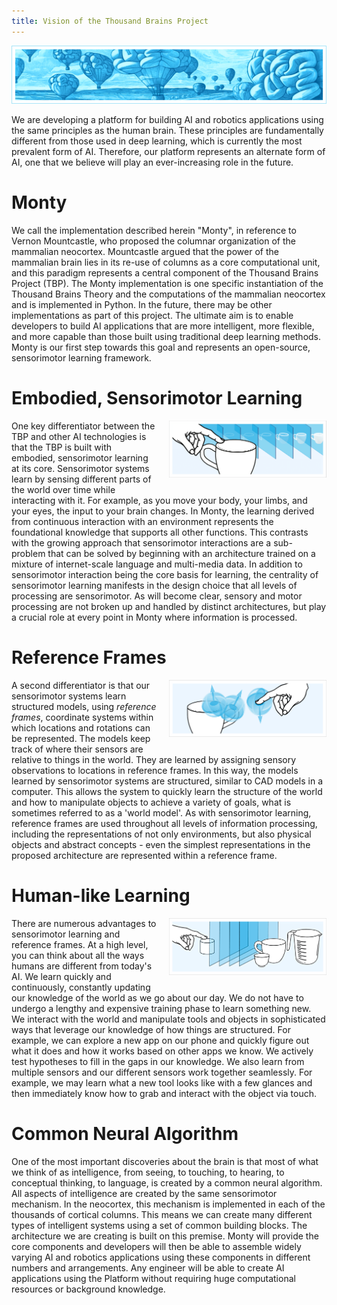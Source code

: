 ```yaml
---
title: Vision of the Thousand Brains Project
---
```


<style> //changes brain balloons images based on user choice of dark or light mode
  img[src="../figures/overview/brain_balloons_day.png"] {
    content: url("../figures/overview/brain_balloons_day.png");
  } 

  html.rdmd-dark img[src="../figures/overview/brain_balloons_night.png"] {
    content: url("../figures/overview/brain_balloons_night.png");
  }
</style>

![The launch of a thousand brain-shaped balloons.](../figures/overview/brain_balloons_day.png)

We are developing a platform for building AI and robotics applications using the same principles as the human brain. These principles are fundamentally different from those used in deep learning, which is currently the most prevalent form of AI. Therefore, our platform represents an alternate form of AI, one that we believe will play an ever-increasing role in the future.

# Monty

We call the implementation described herein "Monty", in reference to Vernon Mountcastle, who proposed the columnar organization of the mammalian neocortex. Mountcastle argued that the power of the mammalian brain lies in its re-use of columns as a core computational unit, and this paradigm represents a central component of the Thousand Brains Project (TBP). The Monty implementation is one specific instantiation of the Thousand Brains Theory and the computations of the mammalian neocortex and is implemented in Python. In the future, there may be other implementations as part of this project. The ultimate aim is to enable developers to build AI applications that are more intelligent, more flexible, and more capable than those built using traditional deep learning methods. Monty is our first step towards this goal and represents an open-source, sensorimotor learning framework.

# Embodied, Sensorimotor Learning

<img alt="Conceptual illustration of sensorimotor learning." src="../figures/overview/embodied_sensorimotor_illustration.png" style="width: 50%; float: right; margin-left: 20px; margin-bottom: 20px">

One key differentiator between the TBP and other AI technologies is that the TBP is built with embodied, sensorimotor learning at its core. Sensorimotor systems learn by sensing different parts of the world over time while interacting with it. For example, as you move your body, your limbs, and your eyes, the input to your brain changes. In Monty, the learning derived from continuous interaction with an environment represents the foundational knowledge that supports all other functions. This contrasts with the growing approach that sensorimotor interactions are a sub-problem that can be solved by beginning with an architecture trained on a mixture of internet-scale language and multi-media data. In addition to sensorimotor interaction being the core basis for learning, the centrality of sensorimotor learning manifests in the design choice that all levels of processing are sensorimotor. As will become clear, sensory and motor processing are not broken up and handled by distinct architectures, but play a crucial role at every point in Monty where information is processed.

# Reference Frames

<img alt="Conceptual illustration of reference frames." src="../figures/overview/reference_frame_illustration.png" style="width: 50%; float: right; margin-left: 20px; margin-bottom: 20px">

A second differentiator is that our sensorimotor systems learn structured models, using _reference frames_, coordinate systems within which locations and rotations can be represented. The models keep track of where their sensors are relative to things in the world. They are learned by assigning sensory observations to locations in reference frames. In this way, the models learned by sensorimotor systems are structured, similar to CAD models in a computer. This allows the system to quickly learn the structure of the world and how to manipulate objects to achieve a variety of goals, what is sometimes referred to as a 'world model'. As with sensorimotor learning, reference frames are used throughout all levels of information processing, including the representations of not only environments, but also physical objects and abstract concepts - even the simplest representations in the proposed architecture are represented within a reference frame.

# Human-like Learning

<img alt="Conceptual illustration of human-like learning." src="../figures/overview/human_learning_illustration.png" style="width: 50%; float: right; margin-left: 20px; margin-bottom: 20px">

There are numerous advantages to sensorimotor learning and reference frames. At a high level, you can think about all the ways humans are different from today's AI. We learn quickly and continuously, constantly updating our knowledge of the world as we go about our day. We do not have to undergo a lengthy and expensive training phase to learn something new. We interact with the world and manipulate tools and objects in sophisticated ways that leverage our knowledge of how things are structured. For example, we can explore a new app on our phone and quickly figure out what it does and how it works based on other apps we know. We actively test hypotheses to fill in the gaps in our knowledge. We also learn from multiple sensors and our different sensors work together seamlessly. For example, we may learn what a new tool looks like with a few glances and then immediately know how to grab and interact with the object via touch.

# Common Neural Algorithm

One of the most important discoveries about the brain is that most of what we think of as intelligence, from seeing, to touching, to hearing, to conceptual thinking, to language, is created by a common neural algorithm. All aspects of intelligence are created by the same sensorimotor mechanism. In the neocortex, this mechanism is implemented in each of the thousands of cortical columns. This means we can create many different types of intelligent systems using a set of common building blocks. The architecture we are creating is built on this premise. Monty will provide the core components and developers will then be able to assemble widely varying AI and robotics applications using these components in different numbers and arrangements. Any engineer will be able to create AI applications using the Platform without requiring huge computational resources or background knowledge.